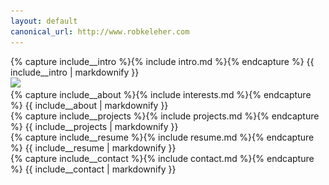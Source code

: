 ```yaml
---
layout: default
canonical_url: http://www.robkeleher.com
---
```


<section id="main_content">
    <section id="_intro" class="outer gray-section">
        <a class="section-anchor" id="intro"></a>
        <div class="inner">
        {% capture include__intro %}{% include intro.md %}{% endcapture %}
        {{ include__intro | markdownify }}
        </div>
        <div class="d-none d-sm-block coverimage">
            <img class="img-fluid" srcset="
                assets/images/cover-4x.jpg 3840w,
                assets/images/cover-3x.jpg 2880w,
                assets/images/cover-2x.jpg 1920w,
                assets/images/cover-1x.jpg 960w"
            sizes="100vw"
            src="assets/images/cover.jpg"/>
        </div>
    </section>
    <section id="_about" class="outer dark-section">
        <a class="section-anchor" id="about"></a>
        <div class="inner">
        {% capture include__about %}{% include interests.md %}{% endcapture %}
        {{ include__about | markdownify }}
        </div>
    </section>
    <section id="_projects" class="outer gray-section">
        <a class="section-anchor" id="projects"></a>
        <div class="inner">
        {% capture include__projects %}{% include projects.md %}{% endcapture %}
        {{ include__projects | markdownify }}
        </div>
    </section>
    <section id="_resume" class="outer dark-section">
        <a class="section-anchor" id="resume"></a>
        <div class="inner">
        {% capture include__resume %}{% include resume.md %}{% endcapture %}
        {{ include__resume | markdownify }}
        </div>
    </section>
    <section id="_contact" class="outer gray-section">
        <a class="section-anchor" id="contact"></a>
        <div class="inner">
        {% capture include__contact %}{% include contact.md %}{% endcapture %}
        {{ include__contact | markdownify }}
        </div>
    </section>
</section>